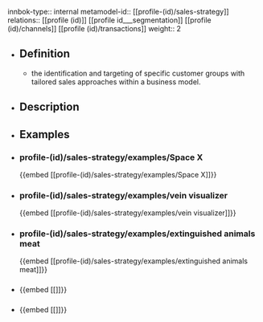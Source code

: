 innbok-type:: internal
metamodel-id:: [[profile-(id)/sales-strategy]]
relations:: [[profile (id)]] [[profile id___segmentation]] [[profile (id)/channels]] [[profile (id)/transactions]]
weight:: 2

- ## Definition
  - the identification and targeting of specific customer groups with tailored sales approaches within a business model.
- ## Description
- ## Examples
- ### profile-(id)/sales-strategy/examples/Space X
  {{embed [[profile-(id)/sales-strategy/examples/Space X]]}}
- ### profile-(id)/sales-strategy/examples/vein visualizer
  {{embed [[profile-(id)/sales-strategy/examples/vein visualizer]]}}
- ### profile-(id)/sales-strategy/examples/extinguished animals meat
  {{embed [[profile-(id)/sales-strategy/examples/extinguished animals meat]]}}
- ### 
  {{embed [[]]}}
- ### 
  {{embed [[]]}}


